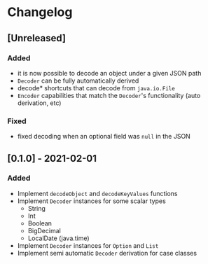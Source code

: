 # Changelog

## [Unreleased]

### Added

- it is now possible to decode an object under a given JSON path
- `Decoder` can be fully automatically derived
- decode* shortcuts that can decode from `java.io.File`
- `Encoder` capabilities that match the `Decoder`'s functionality
  (auto derivation, etc)

### Fixed

- fixed decoding when an optional field was `null` in the JSON

## [0.1.0] - 2021-02-01

### Added
- Implement `decodeObject` and `decodeKeyValues` functions
- Implement `Decoder` instances for some scalar types
  - String
  - Int
  - Boolean
  - BigDecimal
  - LocalDate (java.time)
- Implement `Decoder` instances for `Option` and `List`
- Implement semi automatic `Decoder` derivation for case classes
